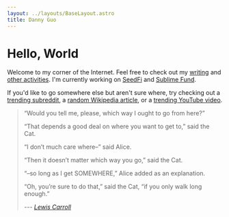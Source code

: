 ```yaml
---
layout: ../layouts/BaseLayout.astro
title: Danny Guo
---
```


# Hello, World

Welcome to my corner of the Internet. Feel free to check out my [writing](/blog)
and [other activities](/projects). I'm currently working on
[SeedFi](https://www.seedfi.com/) and [Sublime Fund](https://sublimefund.org).

If you'd like to go somewhere else but aren't sure where, try checking out a
[trending subreddit](https://www.reddit.com/subreddits/leaderboard), a [random
Wikipedia article](https://en.wikipedia.org/wiki/Special:Random), or a [trending
YouTube video](https://www.youtube.com/feed/trending).

> “Would you tell me, please, which way I ought to go from here?”
>
> “That depends a good deal on where you want to get to,” said the Cat.
>
> “I don’t much care where–” said Alice.
>
> “Then it doesn’t matter which way you go,” said the Cat.
>
> “–so long as I get SOMEWHERE,” Alice added as an explanation.
>
> “Oh, you’re sure to do that,” said the Cat, “if you only walk long enough.”
>
> --- <cite>[Lewis Carroll](http://www.alice-in-wonderland.net/resources/chapters-script/alices-adventures-in-wonderland/chapter-6/)</cite>
